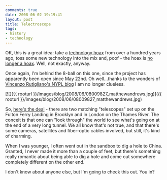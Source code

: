 ```yaml
---
comments: true
date: 2008-06-02 19:19:41
layout: post
title: Telectroscope
tags:
- history
- technology
---
```


OK, this is a great idea: take a [technology hoax](http://en.wikipedia.org/wiki/Telectroscope) from over a hundred years ago, toss some new technology into the mix and, poof - the hoax is [no longer a hoax](http://www.tiscali.co.uk/telectroscope/home.php).  Well, not exactly, anyway.

Once again, I'm behind the 8-ball on this one, since the project has apparently been open since May 22nd.  Oh well...thanks to the wonders of [Vincenzo Rutigliano's NYPL blog](http://drupal02.nypl.org/blogs/2008/06/02/tunnel-brooklyn-london%E2%80%A6) I am no longer clueless. <!-- more -->

[![]({{ rooturl }}/images/blog/2008/06/08009827_matthewandrews.jpg)]({{ rooturl }}/images/blog/2008/06/08009827_matthewandrews.jpg)

So, [here's the deal](http://www.nytimes.com/2008/05/21/arts/design/21tele.html?_r=4&oref=slogin&oref=slogin&oref=slogin&oref=slogin) - there are two matching "telescopes" set up on the Fulton Ferry Landing in Brooklyn and in London on the Thames River.  The conceit is that one can "look through" the world  to see what's going on at the end of a very long tunnel.  We all know that's not true, and that there's some cameras, satellites and fiber-optic cables involved, but still, it's kind of charming.

When I was younger, I often went out in the sandbox to dig a hole to China. Granted, I never made it more than a couple of feet, but there's something really romantic about being able to dig a hole and come out somewhere completely different on the other end.

I don't know about anyone else, but I'm going to check this out.  You in?
